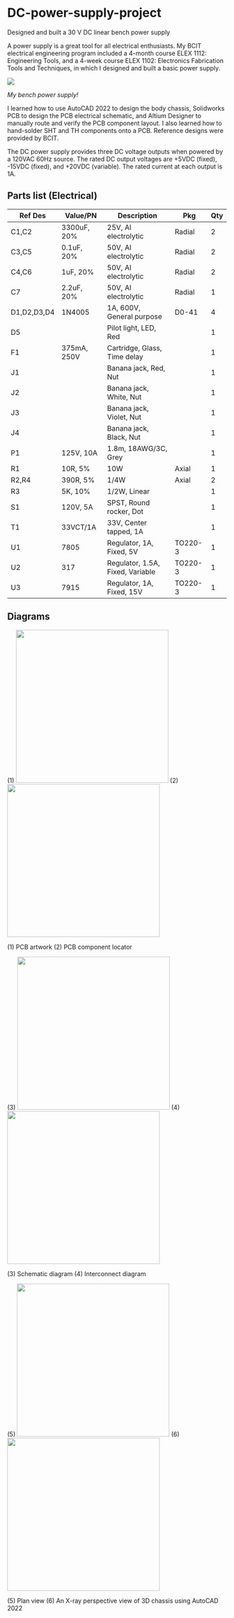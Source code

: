 # DC-power-supply-project
Designed and built a 30 V DC linear bench power supply

A power supply is a great tool for all electrical enthusiasts. My BCIT electrical engineering program included a 4-month course ELEX 1112: Engineering Tools, and a 4-week course ELEX 1102: Electronics Fabrication Tools and Techniques, in which I designed and built a basic power supply.

<img src=https://user-images.githubusercontent.com/93152842/190589401-83ad5bde-d4ca-45cb-93d9-78d321fd6c44.png>

*My bench power supply!*

I learned how to use AutoCAD 2022 to design the body chassis, Solidworks PCB to design the PCB electrical schematic, and Altium Designer to manually route and verify the PCB component layout. I also learned how to hand-solder SHT and TH components onto a PCB. Reference designs were provided by BCIT. 

The DC power supply provides three DC voltage outputs when powered by a 120VAC 60Hz source. The rated DC output voltages are +5VDC (fixed), -15VDC (fixed), and +20VDC (variable). The rated current at each output is 1A.

## Parts list (Electrical)

| Ref Des | Value/PN | Description | Pkg | Qty |
| ------- | -------- | ----------- | --- | --- |
| C1,C2 | 3300uF, 20% | 25V, Al electrolytic | Radial | 2 |
| C3,C5 | 0.1uF, 20% | 50V, Al electrolytic | Radial | 2 |
| C4,C6 | 1uF, 20% | 50V, Al electrolytic | Radial | 2 |
| C7 | 2.2uF, 20% | 50V, Al electrolytic | Radial | 1 |
| D1,D2,D3,D4 | 1N4005 | 1A, 600V, General purpose | D0-41 | 4 |
| D5 | | Pilot light, LED, Red | | 1 |
| F1 | 375mA, 250V | Cartridge, Glass, Time delay | | 1 |
| J1 | | Banana jack, Red, Nut | | 1 |
| J2 | | Banana jack, White, Nut | | 1 |
| J3 | | Banana jack, Violet, Nut | | 1 |
| J4 | | Banana jack, Black, Nut | | 1 |
| P1 | 125V, 10A | 1.8m, 18AWG/3C, Grey | | 1 |
| R1 | 10R, 5% | 10W | Axial | 1 |
| R2,R4 | 390R, 5% | 1/4W | Axial | 2 |
| R3 | 5K, 10% | 1/2W, Linear | | 1 |
| S1 | 120V, 5A | SPST, Round rocker, Dot | | 1 |
| T1 | 33VCT/1A | 33V, Center tapped, 1A | | 1 |
| U1 | 7805 | Regulator, 1A, Fixed, 5V | TO220-3 | 1 |
| U2 | 317 | Regulator, 1.5A, Fixed, Variable | TO220-3 | 1 |
| U3 | 7915 | Regulator, 1A, Fixed, 15V | TO220-3 | 1 |


## Diagrams
(1) <img src="https://user-images.githubusercontent.com/93152842/190590843-ea3c5b72-6e40-4e1c-a652-81fd0b2fae08.png" width=350>
(2) <img src="https://user-images.githubusercontent.com/93152842/190592248-6310b6a9-bc00-4940-9e85-5a9601dfdf29.png" width=350> 

(1) PCB artwork (2) PCB component locator

(3) <img src="https://user-images.githubusercontent.com/93152842/190596077-2c950d55-55ba-49c5-96e9-7ab760715a23.png" width=350>
(4) <img src="https://user-images.githubusercontent.com/93152842/190595726-69a82747-c126-45bc-b4cb-d207f05b121f.png" width=350> 

(3) Schematic diagram (4) Interconnect diagram 

(5) <img src="https://user-images.githubusercontent.com/93152842/190597803-3e283524-5fb2-40d6-ba60-df02986d3a21.png" width=350>
(6) <img src="https://user-images.githubusercontent.com/93152842/190599936-76331e98-bdf7-4b51-8ac7-9b269204edca.png" width=350>

(5) Plan view (6) An X-ray perspective view of 3D chassis using AutoCAD 2022
